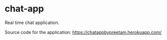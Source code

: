 # chat-app

Real time chat application.

Source code for the application: https://chatappbypreetam.herokuapp.com/
